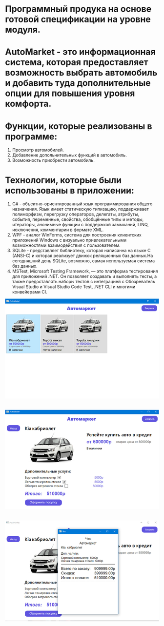 # Программный продука на основе готовой спецификации на уровне модуля.
# AutoMarket - это информационная система, которая предоставляет возможность выбрать автомобиль и добавить туда дополнительные опции для повышения уровня комфорта.

# Функции, которые реализованы в программе:
1. Просмотр автомобилей.
2. Добавление допольнительных функций в автомобиль.
3. Возможность приобрести автомобиль.

# Технологии, которые были использованы в приложении:
1. C# - объектно-ориентированный язык программирования общего назначения. Язык имеет статическую типизацию, поддерживает полиморфизм, перегрузку операторов, делегаты, атрибуты, события, переменные, свойства, обобщённые типы и методы, итераторы, анонимные функции с поддержкой замыканий, LINQ, исключения, комментарии в формате XML.
2. WPF - аналог WinForms, система для построения клиентских приложений Windows с визуально привлекательными возможностями взаимодействия с пользователем.
3. SQLite - представляет библиотеку, которая написанна на языке C (ANSI-C) и которая реализует движок реляционных баз данных.На сегодняшний день SQLite, возможно, самая используемая система баз данных.
4. MSTest, Microsoft Testing Framework, — это платформа тестирования для приложений .NET. Он позволяет создавать и выполнять тесты, а также предоставлять наборы тестов с интеграцией с Обозреватель Visual Studio и Visual Studio Code Test, .NET CLI и многими конвейерами CI.

![Главная страница](https://github.com/axxcel/AutoMarket/blob/main/car/screens/main.jpg?raw=true)
</br> </br> </br>
![Отображение карточки авто](https://github.com/axxcel/AutoMarket/blob/main/car/screens/BuildCar.jpg?raw=true)
</br> </br> </br>
![Чек собранного авто](https://github.com/axxcel/AutoMarket/blob/main/car/screens/BuyCar.jpg?raw=true)
